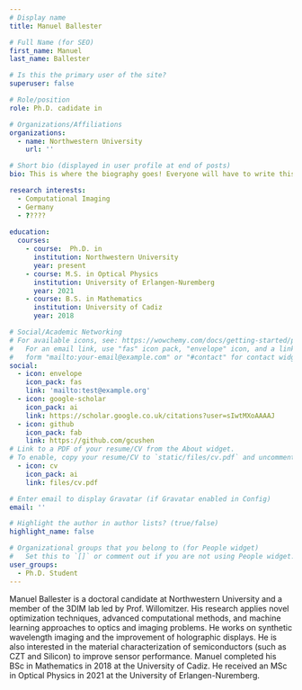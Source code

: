 ```yaml
---
# Display name
title: Manuel Ballester

# Full Name (for SEO)
first_name: Manuel
last_name: Ballester

# Is this the primary user of the site?
superuser: false

# Role/position
role: Ph.D. cadidate in 

# Organizations/Affiliations
organizations:
  - name: Northwestern University
    url: ''

# Short bio (displayed in user profile at end of posts)
bio: This is where the biography goes! Everyone will have to write this.

research interests:
  - Computational Imaging
  - Germany
  - ????? 
  
education:
  courses:
    - course:  Ph.D. in 
      institution: Northwestern University
      year: present
    - course: M.S. in Optical Physics
      institution: University of Erlangen-Nuremberg
      year: 2021
    - course: B.S. in Mathematics
      institution: University of Cadiz
      year: 2018

# Social/Academic Networking
# For available icons, see: https://wowchemy.com/docs/getting-started/page-builder/#icons
#   For an email link, use "fas" icon pack, "envelope" icon, and a link in the
#   form "mailto:your-email@example.com" or "#contact" for contact widget.
social:
  - icon: envelope
    icon_pack: fas
    link: 'mailto:test@example.org'
  - icon: google-scholar
    icon_pack: ai
    link: https://scholar.google.co.uk/citations?user=sIwtMXoAAAAJ
  - icon: github
    icon_pack: fab
    link: https://github.com/gcushen
# Link to a PDF of your resume/CV from the About widget.
# To enable, copy your resume/CV to `static/files/cv.pdf` and uncomment the lines below.
  - icon: cv
    icon_pack: ai
    link: files/cv.pdf

# Enter email to display Gravatar (if Gravatar enabled in Config)
email: ''

# Highlight the author in author lists? (true/false)
highlight_name: false

# Organizational groups that you belong to (for People widget)
#   Set this to `[]` or comment out if you are not using People widget.
user_groups:
  - Ph.D. Student
---
```


Manuel Ballester is a doctoral candidate at Northwestern University and a member of the 3DIM lab led by Prof. Willomitzer. His research applies novel optimization techniques, advanced computational methods, and machine learning approaches to optics and imaging problems. He works on synthetic wavelength imaging and the improvement of holographic displays. He is also interested in the material characterization of semiconductors (such as CZT and Silicon) to improve sensor performance.
Manuel completed his BSc in Mathematics in 2018 at the University of Cadiz. He received an MSc in Optical Physics in 2021 at the University of Erlangen-Nuremberg.


